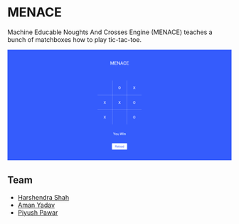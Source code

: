 # MENACE

Machine Educable Noughts And Crosses Engine (MENACE) teaches a bunch of matchboxes how to play tic-tac-toe.

![Screenshot](./ss.png)

## Team

-   [Harshendra Shah](https://github.com/harshendrashah)
-   [Aman Yadav](https://github.com/amany9000)
-   [Piyush Pawar](https://github.com/PiyushPawar17)
